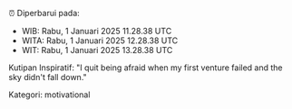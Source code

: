 ⏰ Diperbarui pada:
- WIB: Rabu, 1 Januari 2025 11.28.38 UTC
- WITA: Rabu, 1 Januari 2025 12.28.38 UTC
- WIT: Rabu, 1 Januari 2025 13.28.38 UTC

Kutipan Inspiratif:
"I quit being afraid when my first venture failed and the sky didn't fall down."


Kategori: motivational

